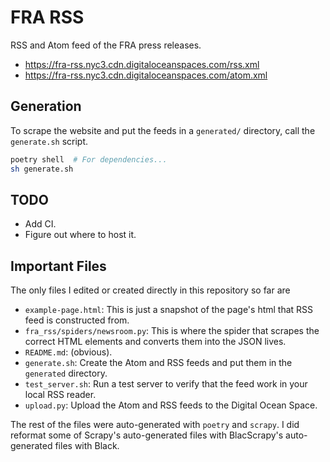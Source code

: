 # FRA RSS

RSS and Atom feed of the FRA press releases.

- https://fra-rss.nyc3.cdn.digitaloceanspaces.com/rss.xml
- https://fra-rss.nyc3.cdn.digitaloceanspaces.com/atom.xml

## Generation

To scrape the website and put the feeds in a `generated/` directory, call the
`generate.sh` script.

```sh
poetry shell  # For dependencies...
sh generate.sh
```

## TODO

- Add CI.
- Figure out where to host it.

## Important Files

The only files I edited or created directly in this repository so far are

- `example-page.html`: This is just a snapshot of the page's html that RSS feed
  is constructed from.
- `fra_rss/spiders/newsroom.py`: This is where the spider that scrapes the
  correct HTML elements and converts them into the JSON lives.
- `README.md`: (obvious).
- `generate.sh`: Create the Atom and RSS feeds and put them in the `generated` directory.
- `test_server.sh`: Run a test server to verify that the feed work in your local RSS reader.
- `upload.py`: Upload the Atom and RSS feeds to the Digital Ocean Space.

The rest of the files were auto-generated with `poetry` and `scrapy`. I did
reformat some of Scrapy's auto-generated files with BlacScrapy's auto-generated
files with Black.

